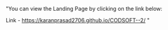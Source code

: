 "You can view the Landing Page by clicking on the link below:

Link - https://karanprasad2706.github.io/CODSOFT--2/  "
